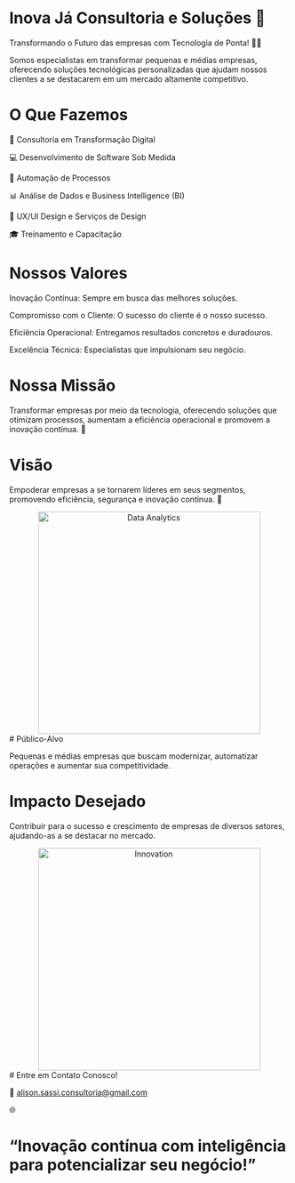 # Inova Já Consultoria e Soluções 🚀

Transformando o Futuro das empresas com Tecnologia de Ponta! 💼💡

Somos especialistas em transformar pequenas e médias empresas, oferecendo soluções tecnológicas personalizadas que ajudam nossos clientes a se destacarem em um mercado altamente competitivo.

# O Que Fazemos

🔧 Consultoria em Transformação Digital

💻 Desenvolvimento de Software Sob Medida

🔗 Automação de Processos

📊 Análise de Dados e Business Intelligence (BI)

📱 UX/UI Design e Serviços de Design

🎓 Treinamento e Capacitação

# Nossos Valores
Inovação Contínua: Sempre em busca das melhores soluções.

Compromisso com o Cliente: O sucesso do cliente é o nosso sucesso.

Eficiência Operacional: Entregamos resultados concretos e duradouros.

Excelência Técnica: Especialistas que impulsionam seu negócio.

# Nossa Missão
Transformar empresas por meio da tecnologia, oferecendo soluções que otimizam processos, aumentam a eficiência operacional e promovem a inovação contínua. 💼

# Visão
Empoderar empresas a se tornarem líderes em seus segmentos, promovendo eficiência, segurança e inovação contínua. 🌟

<div align="center"> <img src="https://user-images.githubusercontent.com/icons/animated-chart.gif" alt="Data Analytics" width="400px"> </div>
# Público-Alvo

Pequenas e médias empresas que buscam modernizar, automatizar operações e aumentar sua competitividade.

# Impacto Desejado

Contribuir para o sucesso e crescimento de empresas de diversos setores, ajudando-as a se destacar no mercado.

<div align="center"> <img src="https://user-images.githubusercontent.com/icons/innovation-animation.gif" alt="Innovation" width="400px"> </div>
# Entre em Contato Conosco!

📧 alison.sassi.consultoria@gmail.com

🌐

# “Inovação contínua com inteligência para potencializar seu negócio!”
